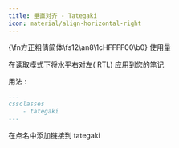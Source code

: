 ```yaml
---
title: 垂直对齐 - Tategaki
icon: material/align-horizontal-right
---
```


{\fn方正粗倩简体\fs12\an8\1cHFFFF00\b0} 使用量

在读取模式下将水平右对左( RTL) 应用到您的笔记

用法 :

```md
---
cssclasses
    - tategaki
---
```

在点名中添加链接到 tategaki

